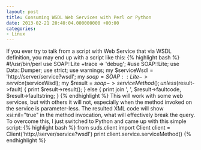```yaml
---
layout: post
title: Consuming WSDL Web Services with Perl or Python
date: 2013-02-21 20:40:04.000000000 +00:00
categories:
- Linux
---
```

If you ever try to talk from a script with Web Service that via WSDL definition, you may end up with a script like this:
{% highlight bash %}
#!/usr/bin/perl
use SOAP::Lite +trace => 'debug';
#use SOAP::Lite;
use Data::Dumper;
use strict;
use warnings;
my $serviceWsdl = 'http://server/service?wsdl';
my $soap = SOAP::Lite
  ->service($serviceWsdl);
my $result = $soap->serviceMethod();
unless ($result->fault) {
	print $result->result();
} else {
	print join ', ',
	      $result->faultcode,
	      $result->faultstring;
}
{% endhighlight %}
This will work with some web services, but with others it will not, especially when the method invoked on the service is parameter-less.
The resulted XML code will show xsi:nil="true" in the method invocation, what will effectively break the query.
To overcome this, I just switched to Python and came up with this simple script:
{% highlight bash %}
from suds.client import Client
client = Client('http://server/service?wsdl')
print client.service.serviceMethod()
{% endhighlight %}
